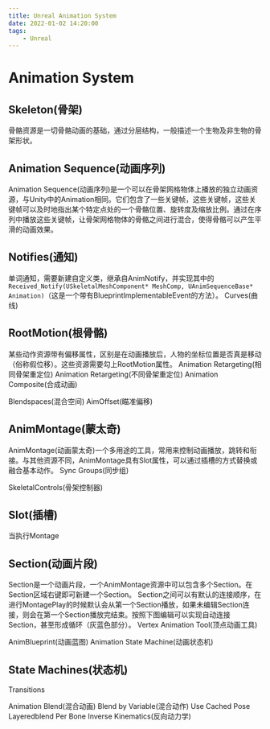 ```yaml
---
title: Unreal Animation System
date: 2022-01-02 14:20:00
tags:
    - Unreal
---
```


# Animation System
## Skeleton(骨架)
骨骼资源是一切骨骼动画的基础，通过分层结构，一般描述一个生物及非生物的骨架形状。
## Animation Sequence(动画序列)
Animation Sequence(动画序列)是一个可以在骨架网格物体上播放的独立动画资源，与Unity中的Animation相同。它们包含了一些关键帧，这些关键帧，这些关键帧可以及时地指出某个特定点处的一个骨骼位置、旋转度及缩放比例。通过在序列中播放这些关键帧，让骨架网格物体的骨骼之间进行混合，使得骨骼可以产生平滑的动画效果。
## Notifies(通知)
单词通知，需要新建自定义类，继承自AnimNotify，并实现其中的`Received_Notify(USkeletalMeshComponent* MeshComp, UAnimSequenceBase* Animation)`（这是一个带有BlueprintImplementableEvent的方法）。
Curves(曲线)

## RootMotion(根骨骼)
某些动作资源带有偏移属性，区别是在动画播放后，人物的坐标位置是否真是移动（俗称假位移）。这些资源需要勾上RootMotion属性。
Animation Retargeting(相同骨架重定位)
Animation Retargeting(不同骨架重定位)
Animation Composite(合成动画)

Blendspaces(混合空间)
AimOffset(瞄准偏移)
## AnimMontage(蒙太奇)
AnimMontage(动画蒙太奇)一个多用途的工具，常用来控制动画播放，跳转和衔接。与其他资源不同，AnimMontage具有Slot属性，可以通过插槽的方式替换或融合基本动作。
Sync Groups(同步组)

SkeletalControls(骨架控制器)
## Slot(插槽)
当执行Montage
## Section(动画片段)
Section是一个动画片段，一个AnimMontage资源中可以包含多个Section。在Section区域右键即可新建一个Section。
Section之间可以有默认的连接顺序，在进行MontagePlay的时候默认会从第一个Section播放，如果未编辑Section连接，则会在第一个Section播放完结束。按照下图编辑可以实现自动连接Section，甚至形成循环（灰蓝色部分）。
Vertex Animation Tool(顶点动画工具)

AnimBlueprint(动画蓝图)
Animation State Machine(动画状态机)
## State Machines(状态机)
Transitions

Animation Blend(混合动画)
Blend by Variable(混合动作)
Use Cached Pose
Layeredblend Per Bone
Inverse Kinematics(反向动力学)